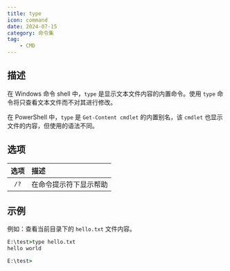```yaml
---
title: type
icon: command
date: 2024-07-15
category: 命令集
tag:
    - CMD
---
```


## 描述

在 Windows 命令 shell 中，`type` 是显示文本文件内容的内置命令。使用 `type` 命令将只查看文本文件而不对其进行修改。

在 PowerShell 中，`type` 是 `Get-Content cmdlet` 的内置别名，该 `cmdlet` 也显示文件的内容，但使用的语法不同。

## 选项

|  选项  |  描述  |
|  :----:  |  :----  |
|  `/?`  |  在命令提示符下显示帮助  |

## 示例

例如：查看当前目录下的 `hello.txt` 文件内容。

```cmd
E:\test>type hello.txt
hello world

E:\test>
```
